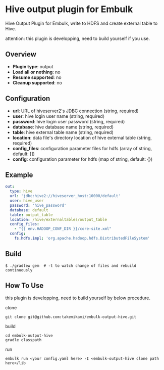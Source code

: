 # Hive output plugin for Embulk

Hive Output Plugin for Embulk, write to HDFS and create external table to Hive.

attention: this plugin is developping, need to build yourself if you use.

## Overview

* **Plugin type**: output
* **Load all or nothing**: no
* **Resume supported**: no
* **Cleanup supported**: no

## Configuration

- **url**: URL of hiveserver2's JDBC connection (string, required)
- **user**: hive login user name (string, required)
- **password**: hive login user password (string, required)
- **database**: hive database name (string, required)
- **table**: hive external table name (string, required)
- **location**: data file's directory location of hive external table (string, required)
- **config_files**: configuration parameter files for hdfs (array of string, default: [])
- **config**: configuration parameter for hdfs (map of string, default: {})

## Example

```yaml
out:
  type: hive
  url: 'jdbc:hive2://hiveserver_host:10000/default'
  user: hive_user
  password: 'hive_password'
  database: default
  table: output_table
  location: /hive/externaltables/output_table
  config_files:
    - "{{ env.HADOOP_CONF_DIR }}/core-site.xml"
  config:
    fs.hdfs.impl: 'org.apache.hadoop.hdfs.DistributedFileSystem'
```


## Build

```
$ ./gradlew gem  # -t to watch change of files and rebuild continuously
```

## How To Use

this plugin is developping, need to build yourself by below procedure.

clone

```
git clone git@github.com:takemikami/embulk-output-hive.git
```

build

```
cd embulk-output-hive
gradle classpath
```

run

```
embulk run <your config.yaml here> -I <embulk-output-hive clone path here>/lib
```
